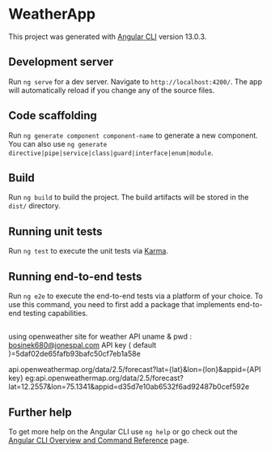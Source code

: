 # WeatherApp

This project was generated with [Angular CLI](https://github.com/angular/angular-cli) version 13.0.3.

## Development server

Run `ng serve` for a dev server. Navigate to `http://localhost:4200/`. The app will automatically reload if you change any of the source files.

## Code scaffolding

Run `ng generate component component-name` to generate a new component. You can also use `ng generate directive|pipe|service|class|guard|interface|enum|module`.

## Build

Run `ng build` to build the project. The build artifacts will be stored in the `dist/` directory.

## Running unit tests

Run `ng test` to execute the unit tests via [Karma](https://karma-runner.github.io).

## Running end-to-end tests

Run `ng e2e` to execute the end-to-end tests via a platform of your choice. To use this command, you need to first add a package that implements end-to-end testing capabilities.


##
using openweather site for weather API 
uname & pwd : bosinek680@jonespal.com
API key ( default )=5daf02de65fafb93bafc50cf7eb1a58e

api.openweathermap.org/data/2.5/forecast?lat={lat}&lon={lon}&appid={API key}
eg:api.openweathermap.org/data/2.5/forecast?lat=12.2557&lon=75.1341&appid=d35d7e10ab6532f6ad92487b0cef592e
## Further help

To get more help on the Angular CLI use `ng help` or go check out the [Angular CLI Overview and Command Reference](https://angular.io/cli) page.

